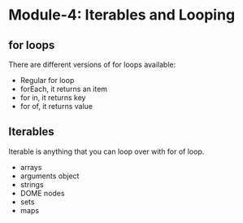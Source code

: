 # Module-4: Iterables and Looping

## for loops

There are different versions of for loops available:

- Regular for loop
- forEach, it returns an item
- for in, it returns key
- for of, it returns value

## Iterables

Iterable is anything that you can loop over with for of loop.

- arrays
- arguments object
- strings
- DOME nodes
- sets
- maps
